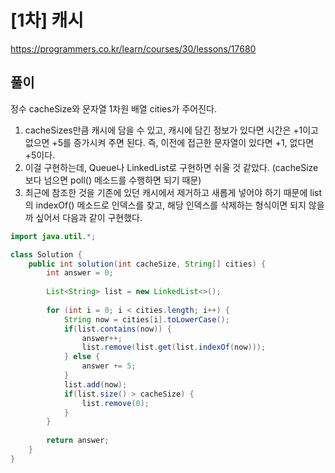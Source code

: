 # [1차] 캐시

https://programmers.co.kr/learn/courses/30/lessons/17680

## 풀이

정수 cacheSize와 문자열 1차원 배열 cities가 주어진다.

1. cacheSizes만큼 캐시에 담을 수 있고, 캐시에 담긴 정보가 있다면 시간은 +1이고 없으면 +5를 증가시켜 주면 된다. 즉, 이전에 접근한 문자열이 있다면 +1, 없다면 +5이다.
2. 이걸 구현하는데, Queue나 LinkedList로 구현하면 쉬울 것 같았다. (cacheSize보다 넘으면 poll() 메소드를 수행하면 되기 때문)
3. 최근에 참조한 것을 기존에 있던 캐시에서 제거하고 새롭게 넣어야 하기 때문에 list의 indexOf() 메소드로 인덱스를 찾고, 해당 인덱스를 삭제하는 형식이면 되지 않을까 싶어서 다음과 같이 구현했다.

```java
import java.util.*;

class Solution {
    public int solution(int cacheSize, String[] cities) {
        int answer = 0;
        
        List<String> list = new LinkedList<>();
        
        for (int i = 0; i < cities.length; i++) {
        	String now = cities[i].toLowerCase();
        	if(list.contains(now)) {
        		answer++;
        		list.remove(list.get(list.indexOf(now)));
        	} else {
        		answer += 5;
        	}
        	list.add(now);
    		if(list.size() > cacheSize) {
    			list.remove(0);
    		}
		}
        
        return answer;
    }
}
```
